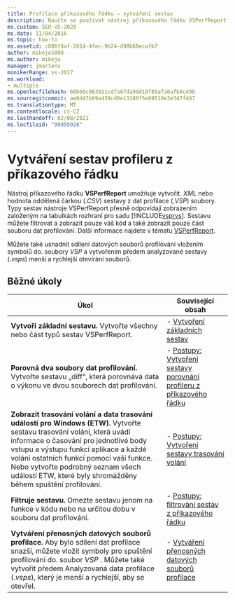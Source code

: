 ```yaml
---
title: Profilace příkazového řádku – vytváření sestav
description: Naučte se používat nástroj příkazového řádku VSPerfReport k vytváření sestav. XML nebo. CSV (hodnoty oddělené čárkami) z datových souborů profilace.
ms.custom: SEO-VS-2020
ms.date: 11/04/2016
ms.topic: how-to
ms.assetid: c886f8af-2014-4fec-9b24-d98b68ecafb7
author: mikejo5000
ms.author: mikejo
manager: jmartens
monikerRange: vs-2017
ms.workload:
- multiple
ms.openlocfilehash: 68bb6c863921cdfa87da99d19f85afa8afb8c49b
ms.sourcegitcommit: ae6d47b09a439cd0e13180f5e89510e3e347fd47
ms.translationtype: MT
ms.contentlocale: cs-CZ
ms.lasthandoff: 02/08/2021
ms.locfileid: "99955928"
---
```

# <a name="create-profiler-reports-from-the-command-line"></a>Vytváření sestav profileru z příkazového řádku
Nástroj příkazového řádku **VSPerfReport** umožňuje vytvořit. *XML* nebo hodnota oddělená čárkou (.*CSV*) sestavy z dat profilace (.*VSP*) soubory. Typy sestav nástroje VSPerfReport přesně odpovídají zobrazením založeným na tabulkách rozhraní pro sadu [!INCLUDE[vsprvs](../code-quality/includes/vsprvs_md.md)]. Sestavu můžete filtrovat a zobrazit pouze váš kód a také zobrazit pouze část souboru dat profilování. Další informace najdete v tématu [VSPerfReport](../profiling/vsperfreport.md).

 Můžete také usnadnit sdílení datových souborů profilování vložením symbolů do. soubory *VSP* a vytvořením předem analyzované sestavy (.*vsps*) menší a rychlejší otevírání souborů.

## <a name="common-tasks"></a>Běžné úkoly

|Úkol|Související obsah|
|----------|---------------------|
|**Vytvoří základní sestavu.** Vytvořte všechny nebo část typů sestav VSPerfReport.|-   [Vytvoření základních sestav](../profiling/creating-basic-profiling-reports-from-the-command-line.md)|
|**Porovná dva soubory dat profilování.** Vytvořte sestavu „diff“, která porovnává data o výkonu ve dvou souborech dat profilování.|-   [Postupy: Vytvoření sestavy porovnání profileru z příkazového řádku](../profiling/how-to-create-a-profiler-comparison-report-from-a-command-prompt.md)|
|**Zobrazit trasování volání a data trasování událostí pro Windows (ETW).** Vytvořte sestavu trasování volání, která uvádí informace o časování pro jednotlivé body vstupu a výstupu funkcí aplikace a každé volání ostatních funkcí pomocí vaší funkce. Nebo vytvořte podrobný seznam všech událostí ETW, které byly shromážděny během spuštění profilování.|-   [Postupy: Vytvoření sestavy trasování volání](../profiling/how-to-create-a-profiling-tools-call-trace-report.md)|
|**Filtruje sestavu.** Omezte sestavu jenom na funkce v kódu nebo na určitou dobu v souboru dat profilování.|-   [Postupy: filtrování sestav z příkazového řádku](../profiling/how-to-filter-reports-from-the-command-line.md)|
|**Vytváření přenosných datových souborů profilace.** Aby bylo sdílení dat profilace snazší, můžete vložit symboly pro spuštění profilování do. soubor *VSP* . Můžete také vytvořit předem Analyzovaná data profilace (.*vsps*), který je menší a rychlejší, aby se otevřel.|-   [Vytváření přenosných datových souborů profilace](../profiling/creating-portable-profiling-data-files-from-the-command-line.md)|
